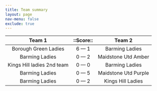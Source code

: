 ```yaml
---
title: Team summary
layout: page
nav-menu: false
exclude: true
---
```




|           Team 1           |  ::Score::  |        Team 2        |
|:--------------------------:|:-----------:|:--------------------:|
|    Borough Green Ladies    | 6 &mdash; 1 |    Barming Ladies    |
|       Barming Ladies       | 0 &mdash; 2 | Maidstone Utd Amber  |
| Kings Hill ladies 2nd team | 0 &mdash; 0 |    Barming Ladies    |
|       Barming Ladies       | 0 &mdash; 5 | Maidstone Utd Purple |
|       Barming Ladies       | 0 &mdash; 2 |  Kings Hill Ladies   |

 <br /><br /><br />